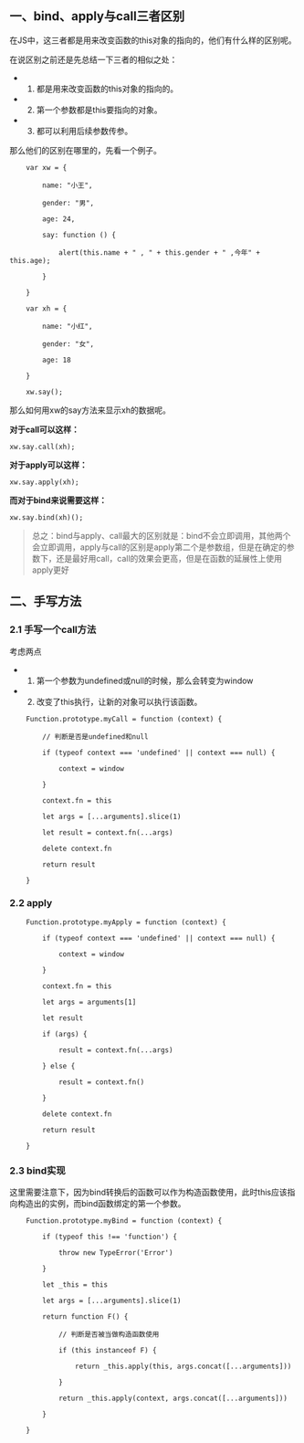 ## 一、bind、apply与call三者区别


在JS中，这三者都是用来改变函数的this对象的指向的，他们有什么样的区别呢。

在说区别之前还是先总结一下三者的相似之处：

* 1. 都是用来改变函数的this对象的指向的。

* 2. 第一个参数都是this要指向的对象。

* 3. 都可以利用后续参数传参。

那么他们的区别在哪里的，先看一个例子。

```
    var xw = {

        name: "小王",

        gender: "男",

        age: 24,

        say: function () {

            alert(this.name + " , " + this.gender + " ,今年" + this.age);

        }

    }

    var xh = {

        name: "小红",

        gender: "女",

        age: 18

    }

    xw.say();
```

那么如何用xw的say方法来显示xh的数据呢。

**对于call可以这样：**

```
xw.say.call(xh);
```


**对于apply可以这样：**

```
xw.say.apply(xh);
```


**而对于bind来说需要这样：**

```
xw.say.bind(xh)();
```



>总之：bind与apply、call最大的区别就是：bind不会立即调用，其他两个会立即调用，apply与call的区别是apply第二个是参数组，但是在确定的参数下，还是最好用call，call的效果会更高，但是在函数的延展性上使用apply更好






## 二、手写方法

### 2.1 手写一个call方法


考虑两点

* 1. 第一个参数为undefined或null的时候，那么会转变为window

* 2. 改变了this执行，让新的对象可以执行该函数。

```
    Function.prototype.myCall = function (context) {

        // 判断是否是undefined和null

        if (typeof context === 'undefined' || context === null) {

            context = window

        }

        context.fn = this

        let args = [...arguments].slice(1)

        let result = context.fn(...args)

        delete context.fn

        return result

    }
```




### 2.2 apply


```
    Function.prototype.myApply = function (context) {

        if (typeof context === 'undefined' || context === null) {

            context = window

        }

        context.fn = this

        let args = arguments[1]

        let result

        if (args) {

            result = context.fn(...args)

        } else {

            result = context.fn()

        }

        delete context.fn

        return result

    }

```

### 2.3 bind实现


这里需要注意下，因为bind转换后的函数可以作为构造函数使用，此时this应该指向构造出的实例，而bind函数绑定的第一个参数。

```
    Function.prototype.myBind = function (context) {

        if (typeof this !== 'function') {

            throw new TypeError('Error')

        }

        let _this = this

        let args = [...arguments].slice(1)

        return function F() {

            // 判断是否被当做构造函数使用

            if (this instanceof F) {

                return _this.apply(this, args.concat([...arguments]))

            }

            return _this.apply(context, args.concat([...arguments]))

        }

    }

```